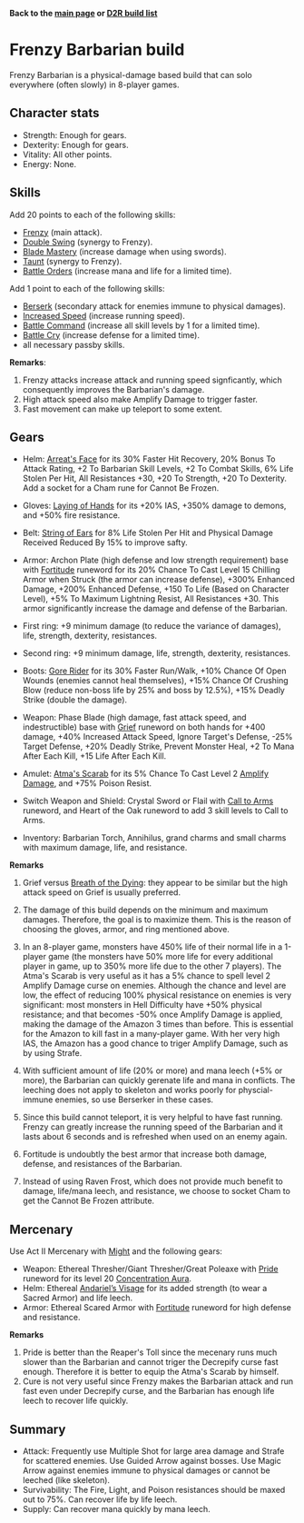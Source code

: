 <link rel="stylesheet" href="../style.css">

**Back to the [main page](../index.html) or [D2R build list](./build-list.html)**

# Frenzy Barbarian build

Frenzy Barbarian is a physical-damage based build that can solo everywhere (often slowly) in 8-player games.

## Character stats

- Strength: Enough for gears.
- Dexterity: Enough for gears.
- Vitality: All other points. 
- Energy: None.

## Skills

Add 20 points to each of the following skills:

- [Frenzy](https://diablo.fandom.com/wiki/Frenzy_(Diablo_II)) (main attack).
- [Double Swing](https://diablo.fandom.com/wiki/Double_Swing) (synergy to Frenzy).
- [Blade Mastery](https://diablo.fandom.com/wiki/Blade_Mastery) (increase damage when using swords).
- [Taunt](https://diablo.fandom.com/wiki/Taunt_(Diablo_II)) (synergy to Frenzy).
- [Battle Orders](https://diablo.fandom.com/wiki/Battle_Orders) (increase mana and life for a limited time).
  
Add 1 point to each of the following skills:

- [Berserk](https://diablo.fandom.com/wiki/Berserk_(skill)) (secondary attack for enemies immune to physical damages).
- [Increased Speed](https://diablo.fandom.com/wiki/Increased_Speed) (increase running speed).
- [Battle Command](https://diablo.fandom.com/wiki/Battle_Command) (increase all skill levels by 1 for a limited time).
- [Battle Cry](https://diablo.fandom.com/wiki/Battle_Cry_(Diablo_II)) (increase defense for a limited time).
- all necessary passby skills.
 
**Remarks**: 

1. Frenzy attacks increase attack and running speed signficantly, which consequently improves the Barbarian's damage.
2. High attack speed also make Amplify Damage to trigger faster.
3. Fast movement can make up teleport to some extent.

## Gears
 
- Helm: [Arreat's Face](https://diablo.fandom.com/wiki/Arreat%27s_Face) for its 30% Faster Hit Recovery, 20% Bonus To Attack Rating, +2 To Barbarian Skill Levels, +2 To Combat Skills, 6% Life Stolen Per Hit, All Resistances +30, +20 To Strength, +20 To Dexterity. Add a socket for a Cham rune for Cannot Be Frozen.
  
- Gloves: [Laying of Hands](https://diablo.fandom.com/wiki/Laying_of_Hands) for its +20% IAS, +350% damage to demons, and +50% fire resistance.
 
- Belt: [String of Ears](https://diablo.fandom.com/wiki/String_of_Ears_(Diablo_II)) for 8% Life Stolen Per Hit and Physical Damage Received Reduced By 15% to improve safty.
 
- Armor: Archon Plate (high defense and low strength requirement) base with [Fortitude](https://diablo.fandom.com/wiki/Fortitude_Rune_Word) runeword for its 20% Chance To Cast Level 15 Chilling Armor when Struck (the armor can increase defense), +300% Enhanced Damage, +200% Enhanced Defense, +150 To Life (Based on Character Level), +5% To Maximum Lightning Resist, All Resistances +30. This armor significantly increase the damage and defense of the Barbarian.
 
- First ring: +9 minimum damage (to reduce the variance of damages), life, strength, dexterity, resistances. 

- Second ring: +9 minimum damage, life, strength, dexterity, resistances.

- Boots: [Gore Rider](https://diablo.fandom.com/wiki/Gore_Rider) for its 30% Faster Run/Walk, +10% Chance Of Open Wounds (enemies cannot heal themselves), +15% Chance Of Crushing Blow (reduce non-boss life by 25% and boss by 12.5%), +15% Deadly Strike (double the damage).

- Weapon: Phase Blade (high damage, fast attack speed, and indestructible) base with [Grief](https://diablo.fandom.com/wiki/Grief_Rune_Word) runeword on both hands for +400 damage, +40% Increased Attack Speed, Ignore Target's Defense, -25% Target Defense, +20% Deadly Strike, Prevent Monster Heal, +2 To Mana After Each Kill, +15 Life After Each Kill. 

- Amulet: [Atma's Scarab](https://diablo.fandom.com/wiki/Atma%27s_Scarab) for its 5% Chance To Cast Level 2 [Amplify Damage](https://diablo.fandom.com/wiki/Amplify_Damage), and +75% Poison Resist.
 
- Switch Weapon and Shield: Crystal Sword or Flail with [Call to Arms](https://diablo.fandom.com/wiki/Call_to_Arms_Rune_Word) runeword, and Heart of the Oak runeword to add 3 skill levels to Call to Arms. 

- Inventory: Barbarian Torch, Annihilus, grand charms and small charms with maximum damage, life, and resistance.

**Remarks**
1. Grief versus [Breath of the Dying](https://diablo.fandom.com/wiki/Breath_of_the_Dying_Rune_Word): they appear to be similar but the high attack speed on Grief is usually preferred.

2. The damage of this build depends on the minimum and maximum damages. Therefore, the goal is to maximize them. This is the reason of choosing the gloves, armor, and ring mentioned above.

3. In an 8-player game, monsters have 450% life of their normal life in a 1-player game (the monsters have 50% more life for every additional player in game, up to 350% more life due to the other 7 players). The Atma's Scarab is very useful as it has a 5% chance to spell level 2 Amplify Damage curse on enemies. Although the chance and level are low, the effect of reducing 100% physical resistance on enemies is very significant: most monsters in Hell Difficulty have +50% physical resistance; and that becomes -50% once Amplify Damage is applied, making the damage of the Amazon 3 times than before. This is essential for the Amazon to kill fast in a many-player game. With her very high IAS, the Amazon has a good chance to triger Amplify Damage, such as by using Strafe.

4. With sufficient amount of life (20% or more) and mana leech (+5% or more), the Barbarian can quickly gerenate life and mana in conflicts. The leeching does not apply to skeleton and works poorly for physcial-immune enemies, so use Berserker in these cases.

7. Since this build cannot teleport, it is very helpful to have fast running. Frenzy can greatly increase the running speed of the Barbarian and it lasts about 6 seconds and is refreshed when used on an enemy again.

8. Fortitude is undoubtly the best armor that increase both damage, defense, and resistances of the Barbarian.

9. Instead of using Raven Frost, which does not provide much benefit to damage, life/mana leech, and resistance, we choose to socket Cham to get the Cannot Be Frozen attribute.

 
## Mercenary

Use Act II Mercenary with [Might](https://diablo.fandom.com/wiki/Might) and the following gears:
- Weapon: Ethereal Thresher/Giant Thresher/Great Poleaxe with [Pride](https://diablo.fandom.com/wiki/Pride_Rune_Word) runeword for its level 20 [Concentration Aura](https://diablo.fandom.com/wiki/Concentration).
- Helm: Ethereal [Andariel’s Visage](https://diablo.fandom.com/wiki/Andariel%27s_Visage_(Diablo_II)) for its added strength (to wear a Sacred Armor) and life leech.
- Armor: Ethereal Scared Armor with [Fortitude](https://diablo.fandom.com/wiki/Fortitude_Rune_Word) runeword for high defense and resistance.

**Remarks**

1. Pride is better than the Reaper's Toll since the mecenary runs much slower than the Barbarian and cannot triger the Decrepify curse fast enough. Therefore it is better to equip the Atma's Scarab by himself.
2. Cure is not very useful since Frenzy makes the Barbarian attack and run fast even under Decrepify curse, and the Barbarian has enough life leech to recover life quickly.
## Summary 
- Attack: Frequently use Multiple Shot for large area damage and Strafe for scattered enemies. Use Guided Arrow against bosses. Use Magic Arrow against enemies immune to physical damages or cannot be leeched (like skeleton).
- Survivability: The Fire, Light, and Poison resistances should be maxed out to 75%. Can recover life by life leech.
- Supply: Can recover mana quickly by mana leech. 
 
